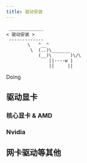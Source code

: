 ```yaml
---
title: 驱动安装
---
```




```:no-line-numbers
 _____________
< 驱动安装 >
 -------------
        \   ^__^
         \  (..)\_______
            (__)\       )\/\
                ||----w |
                ||     ||
```




Doing

## 驱动显卡

### 核心显卡 & AMD

### Nvidia



## 网卡驱动等其他



